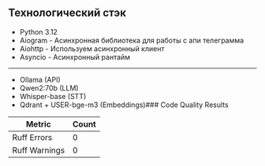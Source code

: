 
## Технологический стэк
- Python 3.12
- Aiogram - Асинхронная библиотека для работы с апи телеграмма
- Aiohttp - Используем асинхронный клиент
- Asyncio - Асинхронный рантайм
- - -
- Ollama (API)
- Qwen2:70b (LLM)
- Whisper-base (STT)
- Qdrant + USER-bge-m3 (Embeddings)### Code Quality Results

| Metric           | Count |
|------------------|-------|
| Ruff Errors      | 0 |
| Ruff Warnings    | 0 |

